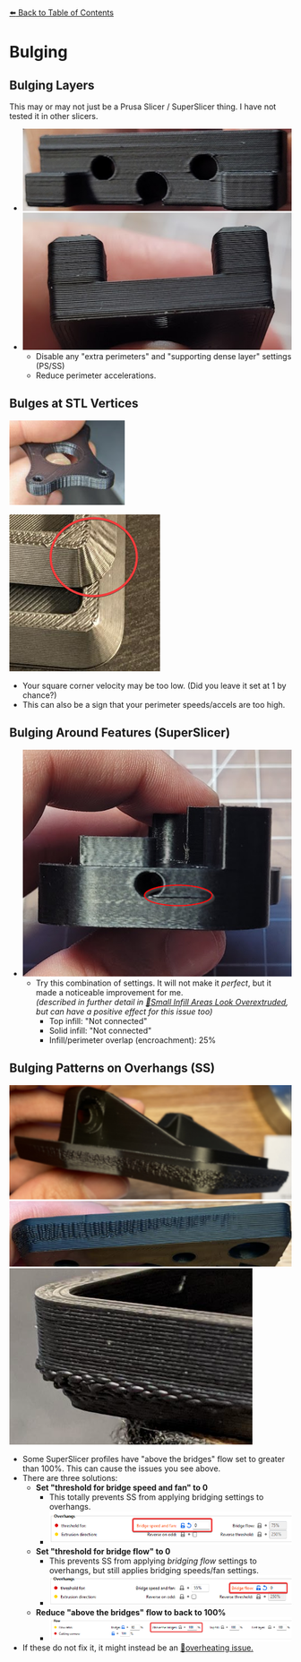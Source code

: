 [:arrow_left: Back to Table of Contents](/README.md)
# Bulging
## Bulging Layers

This may or may not just be a Prusa Slicer / SuperSlicer thing. I have not tested it in other slicers. 

- ![](/images/troubleshooting/bulging/Bulging.png) 
- ![](/images/troubleshooting/bulging/Bulging2.png) 
    - Disable any "extra perimeters" and "supporting dense layer" settings (PS/SS)
    - Reduce perimeter accelerations.

## Bulges at STL Vertices
![](/images/troubleshooting/bulging/Vertex-Bulges.png)

![](/images/troubleshooting/bulging/Vertex-Bulges-2.png) 
- Your square corner velocity may be too low. (Did you leave it set at 1 by chance?)
- This can also be a sign that your perimeter speeds/accels are too high.

## Bulging Around Features (SuperSlicer)
- ![](/images/troubleshooting/bulging/feature_bulging.png) 
    - Try this combination of settings. It will not make it *perfect*, but it made a noticeable improvement for me.\
    *(described in further detail in [:page_facing_up:Small Infill Areas Look Overextruded](/articles/troubleshooting/small_infill_areas_overextruded.md), but can have a positive effect for this issue too)*
        - Top infill: "Not connected"
        - Solid infill: "Not connected"
        - Infill/perimeter overlap (encroachment): 25%
## Bulging Patterns on Overhangs (SS)
![](/images/troubleshooting/bulging/AboveBridgeFlow-1.png)
![](/images/troubleshooting/bulging/AboveBridgeFlow-2.png)
![](/images/troubleshooting/bulging/AboveBridgeFlow-3.png)

- Some SuperSlicer profiles have "above the bridges" flow set to greater than 100%. This can cause the issues you see above. 
- There are three solutions:
    - **Set "threshold for bridge speed and fan" to 0**
        - This totally prevents SS from applying bridging settings to overhangs.
        - ![](/images/troubleshooting/bulging/AboveBridgeFlow-DisableOverhang.png)
    - **Set "threshold for bridge flow" to 0**
        - This prevents SS from applying *bridging flow* settings to overhangs, but still applies bridging speeds/fan settings.
        - ![](/images/troubleshooting/bulging/AboveBridgeFlow-DisableOverhangFlow.png)
    - **Reduce "above the bridges" flow to back to 100%**
        - ![](/images/troubleshooting/bulging/AboveBridgeFlow-Reset.png)
- If these do not fix it, it might instead be an [:page_facing_up:overheating issue.](/articles/cooling_and_layer_times.md)